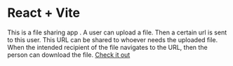 # React + Vite

This is a file sharing app .  A user can upload a file. Then a certain url is sent to this user. This URL can be shared to whoever needs the uploaded file.
When the intended recipient of the file navigates to the URL, then the person can download the file.
[Check it out](https://abdqudus-easyshare.netlify.app/)

